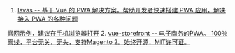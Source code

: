 1. [lavas -- 基于 Vue 的 PWA 解决方案，帮助开发者快速搭建 PWA 应用，解决接入 PWA 的各种问题 ](https://github.com/lavas-project/lavas)

[官网示例，建议在手机浏览器打开](https://lavas-project.github.io/lavas-demo/appshell/#/)
2. [vue-storefront -- 电子商务的PWA。 100％离线，平台无关，无头，支持Magento 2。始终开源，MIT许可证。](https://github.com/DivanteLtd/vue-storefront)